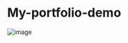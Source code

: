 # My-portfolio-demo
![image](https://github.com/Nilay-rawal1/Portfolio/assets/98951434/9a43b6e0-2e00-464a-8128-194ce244d0ca)
